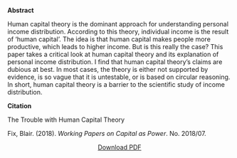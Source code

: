 <b>Abstract</b>

Human capital theory is the dominant approach for understanding personal income distribution. According to this theory, individual income is the result of ‘human capital’. The idea is that human capital makes people more productive, which leads to higher income. But is this really the case? This paper takes a critical look at human capital theory and its explanation of personal income distribution. I find that human capital theory’s claims are dubious at best. In most cases, the theory is either not supported by evidence, is so vague that it is untestable, or is based on circular reasoning. In short, human capital theory is a barrier to the scientific study of income distribution.

<b>Citation</b>

The Trouble with Human Capital Theory

Fix, Blair. (2018). <i>Working Papers on Capital as Power</i>. No. 2018/07. 


<div style="text-align:center">
<a href="https://bnarchives.yorku.ca/551/2/20180800_fix_the_trouble_with_human_capital_theory_wpcasp.pdf">Download PDF</a>
</div>


